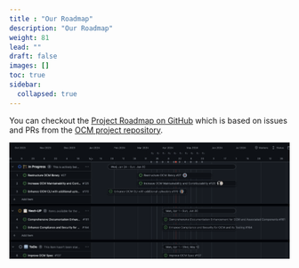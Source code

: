 ```yaml
---
title : "Our Roadmap"
description: "Our Roadmap"
weight: 81
lead: ""
draft: false
images: []
toc: true
sidebar:
  collapsed: true
---
```


You can checkout the [Project Roadmap on GitHub](https://github.com/orgs/open-component-model/projects/10/views/5) which is based on issues and PRs from the [OCM project repository](https://github.com/open-component-model/ocm-project).

![roadmap](/images/roadmap_Q2-2024.png)
